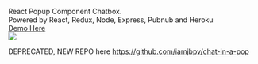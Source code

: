 React Popup Component Chatbox.<br>
Powered by React, Redux, Node, Express, Pubnub and Heroku<br>
<a href="https://react-popup-chatbox.herokuapp.com/" target="_blank">Demo Here</a><br>
<img src="https://repository-images.githubusercontent.com/217287585/4b504600-0168-11ea-94ce-d8418d120bb9" />


DEPRECATED, NEW REPO here
https://github.com/iamjbpv/chat-in-a-pop
